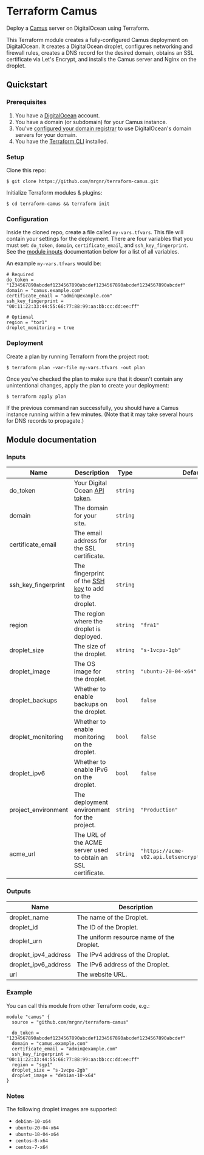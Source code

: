 # Terraform Camus

Deploy a [Camus][camus] server on DigitalOcean using Terraform.

This Terraform module creates a fully-configured Camus deployment on
DigitalOcean. It creates a DigitalOcean droplet, configures networking and
firewall rules, creates a DNS record for the desired domain, obtains an SSL
certificate via Let's Encrypt, and installs the Camus server and Nginx on the
droplet.

## Quickstart

### Prerequisites

1. You have a [DigitalOcean][digitalocean] account.
2. You have a domain (or subdomain) for your Camus instance.
3. You've [configured your domain registrar][configure-registrar] to use DigitalOcean's domain servers for your domain.
4. You have the [Terraform CLI][install-terraform] installed.

### Setup

Clone this repo:

```
$ git clone https://github.com/mrgnr/terraform-camus.git
```

Initialize Terraform modules & plugins:

```
$ cd terraform-camus && terraform init
```

### Configuration

Inside the cloned repo, create a file called `my-vars.tfvars`. This file will
contain your settings for the deployment. There are four variables that you
must set: `do_token`, `domain`, `certificate_email`, and `ssh_key_fingerprint`.
See the [module inputs](#inputs) documentation below for a list of all
variables.

An example `my-vars.tfvars` would be:

```
# Required
do_token = "1234567890abcdef1234567890abcdef1234567890abcdef1234567890abcdef"
domain = "camus.example.com"
certificate_email = "admin@example.com"
ssh_key_fingerprint = "00:11:22:33:44:55:66:77:88:99:aa:bb:cc:dd:ee:ff"

# Optional
region = "tor1"
droplet_monitoring = true
```

### Deployment

Create a plan by running Terraform from the project root:

```
$ terraform plan -var-file my-vars.tfvars -out plan
```

Once you've checked the plan to make sure that it doesn't contain any
unintentional changes, apply the plan to create your deployment:

```
$ terraform apply plan
```

If the previous command ran successfully, you should have a Camus instance
running within a few minutes. (Note that it may take several hours for DNS
records to propagate.)

## Module documentation

### Inputs

| Name                | Description                                                             | Type     | Default                                            | Required |
| ------------------- | ----------------------------------------------------------------------- | -------- | -------------------------------------------------- | -------- |
| do_token            | Your Digital Ocean [API token][do-token].                               | `string` |                                                    | Yes      |
| domain              | The domain for your site.                                               | `string` |                                                    | Yes      |
| certificate_email   | The email address for the SSL certificate.                              | `string` |                                                    | Yes      |
| ssh_key_fingerprint | The fingerprint of the [SSH key][do-add-ssh-key] to add to the droplet. | `string` |                                                    | Yes      |
| region              | The region where the droplet is deployed.                               | `string` | `"fra1"`                                           | No       |
| droplet_size        | The size of the droplet.                                                | `string` | `"s-1vcpu-1gb"`                                    | No       |
| droplet_image       | The OS image for the droplet.                                           | `string` | `"ubuntu-20-04-x64"`                               | No       |
| droplet_backups     | Whether to enable backups on the droplet.                               | `bool`   | `false`                                            | No       |
| droplet_monitoring  | Whether to enable monitoring on the droplet.                            | `bool`   | `false`                                            | No       |
| droplet_ipv6        | Whether to enable IPv6 on the droplet.                                  | `bool`   | `false`                                            | No       |
| project_environment | The deployment environment for the project.                             | `string` | `"Production"`                                     | No       |
| acme_url            | The URL of the ACME server used to obtain an SSL certificate.           | `string` | `"https://acme-v02.api.letsencrypt.org/directory"` | No       |

### Outputs

| Name                 | Description                               |
| -------------------- | ----------------------------------------- |
| droplet_name         | The name of the Droplet.                  |
| droplet_id           | The ID of the Droplet.                    |
| droplet_urn          | The uniform resource name of the Droplet. |
| droplet_ipv4_address | The IPv4 address of the Droplet.          |
| droplet_ipv6_address | The IPv6 address of the Droplet.          |
| url                  | The website URL.                          |

### Example

You can call this module from other Terraform code, e.g.:

```
module "camus" {
  source = "github.com/mrgnr/terraform-camus"

  do_token = "1234567890abcdef1234567890abcdef1234567890abcdef1234567890abcdef"
  domain = "camus.example.com"
  certificate_email = "admin@example.com"
  ssh_key_fingerprint = "00:11:22:33:44:55:66:77:88:99:aa:bb:cc:dd:ee:ff"
  region = "sgp1"
  droplet_size = "s-1vcpu-2gb"
  droplet_image = "debian-10-x64"
}
```

### Notes

The following droplet images are supported:

- `debian-10-x64`
- `ubuntu-20-04-x64`
- `ubuntu-18-04-x64`
- `centos-8-x64`
- `centos-7-x64`

[camus]: https://github.com/mrgnr/camus
[digitalocean]: https://www.digitalocean.com/
[install-terraform]: https://learn.hashicorp.com/tutorials/terraform/install-cli
[configure-registrar]: https://www.digitalocean.com/community/tutorials/how-to-point-to-digitalocean-nameservers-from-common-domain-registrars
[do-token]: https://www.digitalocean.com/docs/apis-clis/api/create-personal-access-token/
[do-add-ssh-key]: https://www.digitalocean.com/docs/droplets/how-to/add-ssh-keys/to-account/
